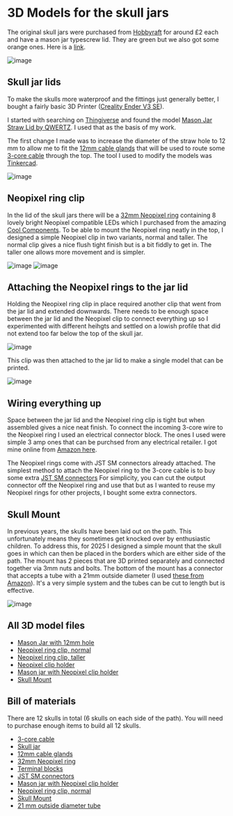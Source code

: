 # 3D Models for the skull jars

The original skull jars were purchased from [Hobbyraft](https://www.hobbycraft.co.uk/)
for around £2 each and have a mason jar typescrew lid. They are green but we also got
some orange ones. Here is a [link](https://www.hobbycraft.co.uk/light-green-skull-drinking-jar-/6701041003.html).

![image](./skull_jar.png)

## Skull jar lids

To make the skulls more waterproof and the fittings just generally better, I bought
a fairly basic 3D Printer ([Creality Ender V3 SE](https://www.creality.com/products/creality-ender-3-v3-se)).

I started with searching on [Thingiverse](https://www.thingiverse.com/) and found the
model [Mason Jar Straw Lid by QWERTZ](https://www.thingiverse.com/thing:4432681). I
used that as the basis of my work.

The first change I made was to increase the diameter of the straw hole to 12 mm to
allow me to fit the [12mm cable glands](https://www.amazon.co.uk/gp/product/B07JH2LPZF/ref=ppx_yo_dt_b_search_asin_title?ie=UTF8&th=1)
that will be used to route some [3-core cable](https://www.amazon.co.uk/gp/product/B07HHLGVH5)
through the top. The tool I used to modify the models was [Tinkercad](https://www.tinkercad.com/).

![image](./Mason_jar_12mm_hole.png)

## Neopixel ring clip

In the lid of the skull jars there will be a
[32mm Neopixel ring](https://coolcomponents.co.uk/products/8-led-32mm-ring-ws2812b-5050-rgb-led-with-integrated-drivers-adafruit-neopixel-compatible)
containing 8 lovely bright Neopixel compatible LEDs which I purchased from the amazing
[Cool Components](https://coolcomponents.co.uk/). To be able to mount the Neopixel ring
neatly in the top, I designed a simple Neopixel clip in two variants, normal and taller.
The normal clip gives a nice flush tight finish but is a bit fiddly to get in. The taller
one allows more movement and is simpler.

![image](./Neopixel_ring_holder_52mm_base.png) ![image](./Neopixel_ring_holder_52mm_base_tall.png)

## Attaching the Neopixel rings to the jar lid

Holding the Neopixel ring clip in place required another clip that went from the jar lid and
extended downwards. There needs to be enough space between the jar lid and the Neopixel clip
to connect everything up so I experimented with different heihgts and settled on a lowish profile
that did not extend too far below the top of the skull jar.

![image](./Neopixel_ring_holder_57mm_clip.png)

This clip was then attached to the jar lid to make a single model that can be printed.

![image](./Mason_jar_id_with_57mm_clip.png)

## Wiring everything up

Space between the jar lid and the Neopixel ring clip is tight but when assembled gives a nice
neat finish. To connect the incoming 3-core wire to the Neopixel ring I used an electrical
connector block. The ones I used were simple 3 amp ones that can be purchsed from any electrical
retailer. I got mine online from [Amazon here](https://www.amazon.co.uk/gp/product/B0BTPFWNVF).

The Neopixel rings come with JST SM connectors already attached. The simplest method to
attach the Neopixel ring to the 3-core cable is to buy some extra [JST SM connectors](https://www.amazon.co.uk/gp/product/B07K2L814N)
For simplicity, you can cut the output connector off the Neopixel ring and use that
but as I wanted to reuse my Neopixel rings for other projects, I bought some extra
connectors.

## Skull Mount

In previous years, the skulls have been laid out on the path. This unfortunately means they
sometimes get knocked over by enthusiastic children. To address this, for 2025 I designed a
simple mount that the skull goes in which can then be placed in the borders which are either
side of the path. The mount has 2 pieces that are 3D printed separately and connected together
via 3mm nuts and bolts. The bottom of the mount has a connector that accepts a tube with a 21mm
outside diameter (I used [these from Amazon](https://www.amazon.co.uk/dp/B0BLCFMSPG?th=1)).
It's a very simple system and the tubes can be cut to length but is effective.

![image](./Skull%20Mount.png)

## All 3D model files

* [Mason Jar with 12mm hole](./Mason_jar_12mm_hole.stl)
* [Neopixel ring clip, normal](./Neopixel_ring_holder_52mm_base.stl)
* [Neopixel ring clip, taller](./Neopixel_ring_holder_52mm_base_tall.stl)
* [Neopixel clip holder](./Neopixel_ring_holder_57mm_clip.stl)
* [Mason jar with Neopixel clip holder](./Mason_jar_id_with_57mm_clip.stl)
* [Skull Mount](./Skull%20Mount.stl)

## Bill of materials

There are 12 skulls in total (6 skulls on each side of the path).
You will need to purchase enough items to build all 12 skulls.

* [3-core cable](https://www.amazon.co.uk/gp/product/B07HHLGVH5)
* [Skull jar](https://www.hobbycraft.co.uk/light-green-skull-drinking-jar-/6701041003.html)
* [12mm cable glands](https://www.amazon.co.uk/gp/product/B07JH2LPZF/ref=ppx_yo_dt_b_search_asin_title?ie=UTF8&th=1) 
* [32mm Neopixel ring](https://coolcomponents.co.uk/products/8-led-32mm-ring-ws2812b-5050-rgb-led-with-integrated-drivers-adafruit-neopixel-compatible)
* [Terminal blocks](https://www.amazon.co.uk/gp/product/B0BTPFWNVF)
* [JST SM connectors](https://www.amazon.co.uk/gp/product/B07K2L814N)
* [Mason jar with Neopixel clip holder](./Mason_jar_id_with_57mm_clip.stl)
* [Neopixel ring clip, normal](./Neopixel_ring_holder_52mm_base.stl)
* [Skull Mount](./Skull%20Mount.stl)
* [21 mm outside diameter tube](https://www.amazon.co.uk/dp/B0BLCFMSPG?th=1)
